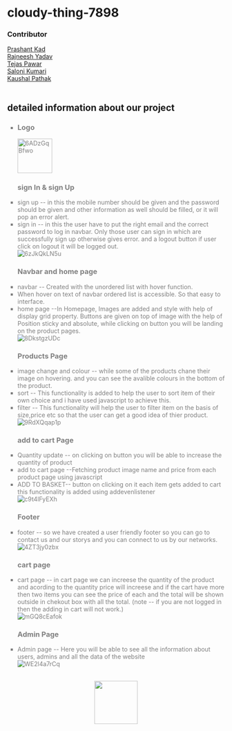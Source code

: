
# cloudy-thing-7898
<h3>Contributor</h3>
<a href="prashant7650"> Prashant Kad</a>
<br>
<a href="https://github.com/Rajneesh0021">Rajneesh Yadav </a>
<br>
<a href="Teju255"> Tejas Pawar</a>
<br>
<a href="Soloni0282">Saloni Kumari</a>
<br>
<a href="KaushalDU"> Kaushal Pathak</a>
<br>
<br>


<h2>detailed information about our project</h2>
<ul style="list-style-type: square; color:grey">

<li ><h3>Logo</h3> <img style="height:80px" src="https://imagetolink.com/ib/6ADzGqBfwo.jpg" alt="6ADzGqBfwo"/></li>
<h3>sign In & sign Up</h3>
<li>sign up -- in this the mobile number should be given and the password should be given and other information as well should be filled, or it will pop an error alert.</li>
<li>sign in -- in this the user have to put the right email and the correct password to log in navbar. Only those user can sign in which are successfully sign up otherwise gives error. and a logout button if user click on logout it will be logged out.</li>
<img src="https://imagetolink.com/ib/6zJkQkLN5u.jpg" alt="6zJkQkLN5u"/>
<h3>Navbar and home page</h3>
<li>navbar -- Created with the unordered list with hover function.</li>
<li>When hover on text of navbar ordered list is accessible. So that easy to interface.</li>
<li>home page --In Homepage, Images are added and style with help of display grid property. Buttons are given on top of image with the help of Position sticky and absolute, while clicking on button you will be landing on the product pages.
</li>
<img src="https://imagetolink.com/ib/8DkstgzUDc.jpg" alt="8DkstgzUDc"/>
<h3>Products Page</h3>
<li>image change and colour -- while some of the products chane their image on hovering. and you can see the avalible colours in the bottom of the product.</li>
<li>sort -- This functionality is added to help the user to sort item of their own choice and i have used javascript to achieve this.</li>
<li>filter -- This functionality will help the user to filter item on the basis of size,price etc so that the user can get a good idea of thier product.</li>
<img src="https://imagetolink.com/ib/9RdXQqap1p.jpg" alt="9RdXQqap1p"/>
<h3>add to cart Page</h3>
<li>Quantity update -- on clicking on button you will be able to increase the quantity of product</li>
<li>add to cart page --Fetching product image name and price from each product page using javascript</li>
<li>ADD TO BASKET-- button on clicking on it each item gets added to cart this functionality is added using addevenlistener</li>
<img src="https://imagetolink.com/ib/c9t4lFyEXh.jpg" alt="c9t4lFyEXh"/>
<h3>Footer</h3>
<li>footer -- so we have created a user friendly footer so you can go to contact us and our storys and you can connect to us by our networks.</li>
<img src="https://imagetolink.com/ib/4ZT3jy0zbx.jpg" alt="4ZT3jy0zbx"/>
<h3>cart page</h3>
<li>cart page -- in cart page we can increese the quantity of the product and acording to the quantity price will increese and if the cart have more then two items you can see the price of each and the total will be shown outside in chekout box with all the total. (note -- if you are not logged in then the adding in cart will not work.)</li>
<img src="https://imagetolink.com/ib/mGQ8cEafok.jpg" alt="mGQ8cEafok"/>
<h3>Admin Page</h3>
<li>Admin page -- Here you will be able to see all the information about users, admins and all the data of the website</li>
<img src="https://imagetolink.com/ib/WE2l4a7rCq.jpg" alt="WE2l4a7rCq"/>
</ul>
<br>


<div id="header" align="center">
  <img src="https://media.giphy.com/media/M9gbBd9nbDrOTu1Mqx/giphy.gif" width="100"/>
</div>
